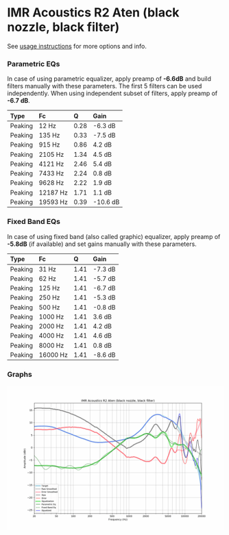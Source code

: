 # IMR Acoustics R2 Aten (black nozzle, black filter)
See [usage instructions](https://github.com/jaakkopasanen/AutoEq#usage) for more options and info.

### Parametric EQs
In case of using parametric equalizer, apply preamp of **-6.6dB** and build filters manually
with these parameters. The first 5 filters can be used independently.
When using independent subset of filters, apply preamp of **-6.7 dB**.

| Type    | Fc       |    Q | Gain     |
|:--------|:---------|:-----|:---------|
| Peaking | 12 Hz    | 0.28 | -6.3 dB  |
| Peaking | 135 Hz   | 0.33 | -7.5 dB  |
| Peaking | 915 Hz   | 0.86 | 4.2 dB   |
| Peaking | 2105 Hz  | 1.34 | 4.5 dB   |
| Peaking | 4121 Hz  | 2.46 | 5.4 dB   |
| Peaking | 7433 Hz  | 2.24 | 0.8 dB   |
| Peaking | 9628 Hz  | 2.22 | 1.9 dB   |
| Peaking | 12187 Hz | 1.71 | 1.1 dB   |
| Peaking | 19593 Hz | 0.39 | -10.6 dB |

### Fixed Band EQs
In case of using fixed band (also called graphic) equalizer, apply preamp of **-5.8dB**
(if available) and set gains manually with these parameters.

| Type    | Fc       |    Q | Gain    |
|:--------|:---------|:-----|:--------|
| Peaking | 31 Hz    | 1.41 | -7.3 dB |
| Peaking | 62 Hz    | 1.41 | -5.7 dB |
| Peaking | 125 Hz   | 1.41 | -6.7 dB |
| Peaking | 250 Hz   | 1.41 | -5.3 dB |
| Peaking | 500 Hz   | 1.41 | -0.8 dB |
| Peaking | 1000 Hz  | 1.41 | 3.6 dB  |
| Peaking | 2000 Hz  | 1.41 | 4.2 dB  |
| Peaking | 4000 Hz  | 1.41 | 4.6 dB  |
| Peaking | 8000 Hz  | 1.41 | 0.8 dB  |
| Peaking | 16000 Hz | 1.41 | -8.6 dB |

### Graphs
![](./IMR%20Acoustics%20R2%20Aten%20(black%20nozzle,%20black%20filter).png)